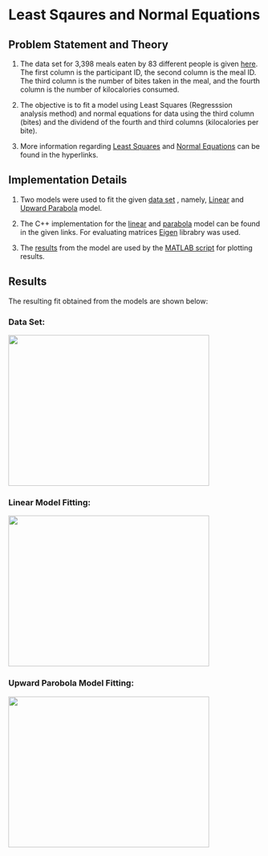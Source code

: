 
  

  

# Least Sqaures and Normal Equations

  

  

## Problem Statement and Theory

  

  

  

1. The data set for 3,398 meals eaten by 83 different people is given [here](https://github.com/prateeks97/linear_and_nonlinear_modelFitting/blob/master/Model%20Fitting%20Using%20Least%20Squares%20and%20Normal%20Equations/data_set/model_dataSet.csv). The first column is the participant ID, the second column is the meal ID. The third column is the number of bites taken in the meal, and the fourth column is the number of kilocalories consumed.

  

  

2. The objective is to fit a model using Least Squares (Regresssion analysis method) and normal equations for data using the third column (bites) and the dividend of the fourth and third columns (kilocalories per bite).

  

  

3. More information regarding [Least Squares](https://www.mathsisfun.com/data/least-squares-regression.html) and [Normal Equations](http://mlwiki.org/index.php/Normal_Equation) can be found in the hyperlinks.

  

  

  

## Implementation Details

  

  

  

1. Two models were used to fit the given [data set](https://github.com/prateeks97/linear_and_nonlinear_modelFitting/blob/master/Model%20Fitting%20Using%20Least%20Squares%20and%20Normal%20Equations/data_set/model_dataSet.csv) , namely, [Linear](http://www.stat.yale.edu/Courses/1997-98/101/linreg.htm) and [Upward Parabola](http://jwilson.coe.uga.edu/EMT725/Class/Sarfaty/EMT669/InstructionalUnit/Parabolas/parabolas.html#:~:text=The%20standard%20form%20is%20%28x,is%20x%20=%20h%20-%20p.) model.

  

  

2. The C++ implementation for the [linear](https://github.com/prateeks97/linear_and_nonlinear_modelFitting/blob/master/Model%20Fitting%20Using%20Least%20Squares%20and%20Normal%20Equations/cpp_modelFitting_codes/line_fitting.cpp) and [parabola](https://github.com/prateeks97/linear_and_nonlinear_modelFitting/blob/master/Model%20Fitting%20Using%20Least%20Squares%20and%20Normal%20Equations/cpp_modelFitting_codes/upwardParabola_fitting.cpp) model can be found in the given links. For evaluating matrices [Eigen](http://eigen.tuxfamily.org/index.php?title=Main_Page) librabry was used.

  

  

3. The [results](https://github.com/prateeks97/linear_and_nonlinear_modelFitting/tree/master/Model%20Fitting%20Using%20Least%20Squares%20and%20Normal%20Equations/model_results) from the model are used by the [MATLAB script](https://github.com/prateeks97/linear_and_nonlinear_modelFitting/blob/master/Model%20Fitting%20Using%20Least%20Squares%20and%20Normal%20Equations/MATLAB_plotting_script/model_fitting_plotting.m) for plotting results.

  

  

## Results

  

  

The resulting fit obtained from the models are shown below:

  

  

  

### Data Set:

  

  

<img  src="https://github.com/prateeks97/linear_and_nonlinear_modelFitting/blob/master/Model%20Fitting%20Using%20Least%20Squares%20and%20Normal%20Equations/plots_of_fittedModel/dataSet.png"  width="400"  height="300"/>

  

  

  

### Linear Model Fitting:

  

  

<img  src="https://github.com/prateeks97/linear_and_nonlinear_modelFitting/blob/master/Model%20Fitting%20Using%20Least%20Squares%20and%20Normal%20Equations/plots_of_fittedModel/line_fitted.png"  width="400"  height="300"/>

  

  

  

### Upward Parobola Model Fitting:

  

  

<img  src="https://github.com/prateeks97/linear_and_nonlinear_modelFitting/blob/master/Model%20Fitting%20Using%20Least%20Squares%20and%20Normal%20Equations/plots_of_fittedModel/parabola_fitted.png"  width="400"  height="300"/>
